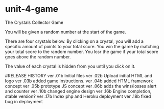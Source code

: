 # unit-4-game
The Crystals Collector Game

You will be given a random number at the start of the game.

There are four crystals below. By clicking on a crystal,
you will add a specific amount of points to your total score.
You win the game by matching your total score to the random
number. You losr the game if your total score goes above
the random number.

The value of each crystal is hidden from you until you click
on it.


#RELEASE HISTORY
ver .01b Initial files
ver .02b Upload initial HTML and logo
ver .03b added game instructions.
ver .04b added HTML framework concept
ver .05b prototype JS concept
ver .06b adds the wins/losses alert and counter
ver .10b changed engine design
ver .16b Engine completion, stable version?
ver .17b Index php and Heroku deployment
ver .18b fixed bug in deployment
